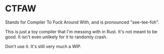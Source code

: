 # CTFAW
Stands for Compiler To Fuck Around With, and is pronounced "see-tee-foh".

This is just a toy compiler that I'm messing with in Rust. It's not meant to be good. It isn't even unlikely for it to randomly crash.

Don't use it. It's still very much a WIP.
